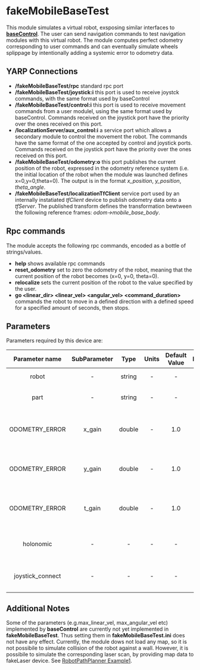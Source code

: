 # fakeMobileBaseTest
 This module simulates a virtual robot, exsposing similar interfaces to [**baseControl**](https://github.com/robotology/navigation/tree/master/src/baseControl). The user can send navigation commands to test navigation modules with this virtual robot. The module computes perfect odometry corresponding to user commands and can eventually simulate wheels splippage by intentionally adding a systemic error to odometry data.
 
## YARP Connections
* **/fakeMobileBaseTest/rpc**   standard rpc port
* **/fakeMobileBaseTest/joystick:i** this port is used to receive joystck commands, with the same format used by baseControl
* **/fakeMobileBaseTest/control:i** this port is used to receive movement commands from a user modulel, using the same format used by baseControl. Commands received on the joystick port have the priority over the ones received on this port. 
* **/localizationServer/aux_control:i** a service port which allows a secondary module to control the movement the robot. The commands have the same format of the one accepted by control and joystick ports. Commands received on the joystick port have the priority over the ones received on this port. 
* **/fakeMobileBaseTest/odometry:o** this port publishes the current position of the robot, expressed in the odometry reference system (i.e. the initial location of the robot when the module was launched defines x=0,y=0,theta=0). The output is in the format *x_position*, *y_position*, *theta_angle*.
* **/fakeMobileBaseTest/localizationTfClient** service port used by an internally instatiated *tfClient* device to publish odometry data onto a *tfServer*. The published transform defines the transformation bewtween the following reference frames: *odom->mobile_base_body*.

## Rpc commands
The module accepts the following rpc commands, encoded as a bottle of strings/values. 
* **help**  shows available rpc commands
* **reset_odometry** set to zero the odometry of the robot, meaning that the current position of the robot becomes (x=0, y=0, theta=0).
* **relocalize <x> <y> <theta>** sets the current position of the robot to the value specified by the user.
* **go <linear_dir> <linear_vel>  <angular_vel>  <command_duration>** commands the robot to move in a defined direction with a defined speed for a specified amount of seconds, then stops.


 ## Parameters
   Parameters required by this device are:
   
  | Parameter name | SubParameter   | Type    | Units          | Default Value      | Required     | Description | Notes    |  
  |:--------------:|:--------------:|:-------:|:--------------:|:------------------:|:-----------: |:-----------:|:---------------------------:|
  | robot        |  -   | string  | -              | - | Yes          | Sets the name of the robot.                 |   &nbsp;&nbsp;&nbsp;&nbsp;&nbsp;&nbsp;&nbsp;&nbsp;&nbsp;&nbsp;&nbsp;&nbsp;&nbsp;&nbsp;&nbsp;&nbsp;&nbsp;&nbsp;&nbsp;&nbsp;&nbsp;&nbsp;&nbsp;&nbsp;&nbsp;&nbsp;&nbsp;&nbsp;&nbsp;&nbsp;&nbsp;&nbsp;&nbsp;&nbsp;&nbsp;&nbsp;&nbsp;&nbsp;&nbsp;&nbsp;&nbsp;&nbsp;&nbsp;&nbsp;&nbsp;&nbsp;&nbsp;&nbsp;&nbsp;&nbsp;&nbsp;&nbsp;&nbsp;&nbsp;&nbsp;&nbsp;&nbsp;&nbsp;&nbsp;&nbsp;   -    |
  | part        |  -    | string     | -            | -                  | Yes          | Sets the name of the part of the robot controlling the wheels.     |   -    |
  | ODOMETRY_ERROR    |  x_gain     | double  | -              | 1.0                | No          | The real computed odometry is mutiplied by the specified gain.                              | If not specified, or if x_gain==1.0, the odometry is accurate. If x_gain<1.0 the odometry is degraded by an error similar to wheels slippage.    |
  | ODOMETRY_ERROR    |  y_gain     | double  | -              | 1.0                | No          | The real computed odometry is mutiplied by the specified gain.                              | If not specified, or if y_gain==1.0, the odometry is accurate. If y_gain<1.0 the odometry is degraded by an error similar to wheels slippage     |
 | ODOMETRY_ERROR    |  t_gain | double  | -            | 1.0                | No          | The real computed odometry is mutiplied by the specified gain.                              | If not specified, or if t_gain==1.0, the odometry is accurate. If t_gain<1.0 the odometry is degraded by an error similar to wheels slippage     |
 | holonomic            |  -   | -  | -     |   -              | Yes          | If set, the following robot dof are enabled: x,y,theta. Otherwise, only x,theta commands are allowed. | -     |
  | joystick_connect   |  -      | -      | -  |   -         | No          | If set, the module tries to automatically connect */fakeMobileBaseTest/joystick:i* with */joystickCtrl:o* port                     | - |

 ## Additional Notes
 
Some of the parameters (e.g.max_linear_vel, max_angular_vel etc) implemented by **baseControl** are currently not yet implemented in **fakeMobileBaseTest**. Thus setting them in **fakeMobileBaseTest.ini** does not have any effect.
Currently, the module dows not load any map, so it is not possibile to simulate collision of the robot against a wall. However, it is possibile to simulate the corresponding laser scan, by providing map data to fakeLaser device. See [RobotPathPlanner Example1](https://github.com/robotology/navigation/blob/documentation/README.md#robotPathPlannerExample1).
